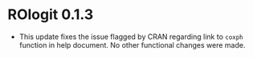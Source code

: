 # ROlogit 0.1.3

* This update fixes the issue flagged by CRAN regarding link to `coxph` function in help document. No other functional changes were made.
